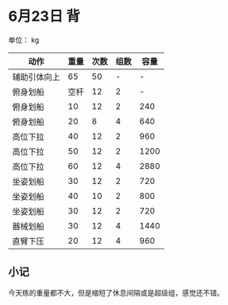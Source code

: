 # 6月23日 背
单位： kg  

| 动作 | 重量 | 次数 | 组数 | 容量 |
| ----- | ----- | ----- | ----- | ----- |
| 辅助引体向上 | 65 | 50 | - | - |
| 俯身划船 | 空杆 | 12 | 2 | - |
| 俯身划船 | 10 | 12 | 2 | 240 |
| 俯身划船 | 20 | 8 | 4 | 640 |
| 高位下拉 | 40 | 12 | 2 | 960 |
| 高位下拉 | 50 | 12 | 2 | 1200 |
| 高位下拉 | 60 | 12 | 4 | 2880 |
| 坐姿划船 | 30 | 12 | 2 | 720 |
| 坐姿划船 | 40 | 10 | 2 | 800 |
| 坐姿划船 | 30 | 12 | 2 | 720 |
| 器械划船 | 30 | 12 | 4 | 1440 |
| 直臂下压 | 20 | 12 | 4 | 960 |

## 小记
今天练的重量都不大，但是缩短了休息间隔或是超级组，感觉还不错。